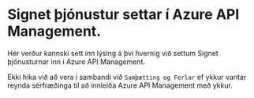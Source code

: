 # Signet þjónustur settar í Azure API Management.


Hér verður kannski sett inn lýsing á því hvernig við settum Signet þjónusturnar inn í Azure API Management.

Ekki hika við að vera í sambandi við `Samþætting og Ferlar` ef ykkur vantar reynda sérfræðinga til að innleiða Azure API Management með ykkur.
